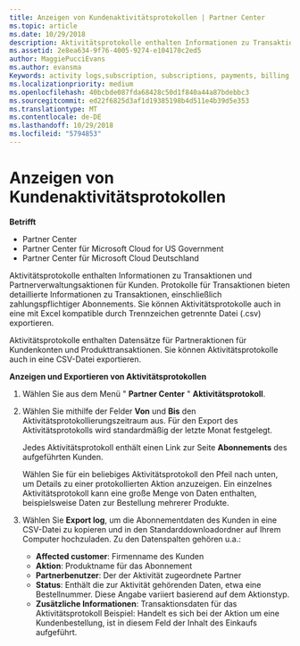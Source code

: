 ```yaml
---
title: Anzeigen von Kundenaktivitätsprotokollen | Partner Center
ms.topic: article
ms.date: 10/29/2018
description: Aktivitätsprotokolle enthalten Informationen zu Transaktionen und Partnerverwaltungsaktionen für Kunden.
ms.assetid: 2e8ea634-9f76-4005-9274-e104170c2ed5
author: MaggiePucciEvans
ms.author: evansma
Keywords: activity logs,subscription, subscriptions, payments, billing, transactions
ms.localizationpriority: medium
ms.openlocfilehash: 40bcbde087fda68428c50d1f840a44a87bdebbc3
ms.sourcegitcommit: ed22f6825d3af1d19385198b4d511e4b39d5e353
ms.translationtype: MT
ms.contentlocale: de-DE
ms.lasthandoff: 10/29/2018
ms.locfileid: "5794853"
---
```

# <a name="view-customer-activity-logs"></a>Anzeigen von Kundenaktivitätsprotokollen

**Betrifft**

-  Partner Center
-  Partner Center für Microsoft Cloud for US Government
-  Partner Center für Microsoft Cloud Deutschland


Aktivitätsprotokolle enthalten Informationen zu Transaktionen und Partnerverwaltungsaktionen für Kunden. Protokolle für Transaktionen bieten detaillierte Informationen zu Transaktionen, einschließlich zahlungspflichtiger Abonnements. Sie können Aktivitätsprotokolle auch in eine mit Excel kompatible durch Trennzeichen getrennte Datei (.csv) exportieren.

Aktivitätsprotokolle enthalten Datensätze für Partneraktionen für Kundenkonten und Produkttransaktionen. Sie können Aktivitätsprotokolle auch in eine CSV-Datei exportieren.

**Anzeigen und Exportieren von Aktivitätsprotokollen**

1.  Wählen Sie aus dem Menü " **Partner Center** " **Aktivitätsprotokoll**.
2.  Wählen Sie mithilfe der Felder **Von** und **Bis** den Aktivitätsprotokollierungszeitraum aus. Für den Export des Aktivitätsprotokolls wird standardmäßig der letzte Monat festgelegt.

    Jedes Aktivitätsprotokoll enthält einen Link zur Seite **Abonnements** des aufgeführten Kunden.

    Wählen Sie für ein beliebiges Aktivitätsprotokoll den Pfeil nach unten, um Details zu einer protokollierten Aktion anzuzeigen. Ein einzelnes Aktivitätsprotokoll kann eine große Menge von Daten enthalten, beispielsweise Daten zur Bestellung mehrerer Produkte.

3.  Wählen Sie **Export log**, um die Abonnementdaten des Kunden in eine CSV-Datei zu kopieren und in den Standarddownloadordner auf Ihrem Computer hochzuladen. Zu den Datenspalten gehören u.a.:
    -   **Affected customer**: Firmenname des Kunden
    -   **Aktion**: Produktname für das Abonnement
    -   **Partnerbenutzer**: Der der Aktivität zugeordnete Partner
    -   **Status**: Enthält die zur Aktivität gehörenden Daten, etwa eine Bestellnummer. Diese Angabe variiert basierend auf dem Aktionstyp.
    -   **Zusätzliche Informationen**: Transaktionsdaten für das Aktivitätsprotokoll Beispiel: Handelt es sich bei der Aktion um eine Kundenbestellung, ist in diesem Feld der Inhalt des Einkaufs aufgeführt.

 

 



